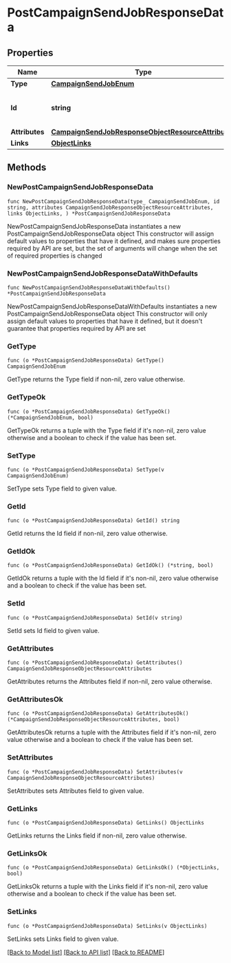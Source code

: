 # PostCampaignSendJobResponseData

## Properties

Name | Type | Description | Notes
------------ | ------------- | ------------- | -------------
**Type** | [**CampaignSendJobEnum**](CampaignSendJobEnum.md) |  | 
**Id** | **string** | The ID of the campaign to send | 
**Attributes** | [**CampaignSendJobResponseObjectResourceAttributes**](CampaignSendJobResponseObjectResourceAttributes.md) |  | 
**Links** | [**ObjectLinks**](ObjectLinks.md) |  | 

## Methods

### NewPostCampaignSendJobResponseData

`func NewPostCampaignSendJobResponseData(type_ CampaignSendJobEnum, id string, attributes CampaignSendJobResponseObjectResourceAttributes, links ObjectLinks, ) *PostCampaignSendJobResponseData`

NewPostCampaignSendJobResponseData instantiates a new PostCampaignSendJobResponseData object
This constructor will assign default values to properties that have it defined,
and makes sure properties required by API are set, but the set of arguments
will change when the set of required properties is changed

### NewPostCampaignSendJobResponseDataWithDefaults

`func NewPostCampaignSendJobResponseDataWithDefaults() *PostCampaignSendJobResponseData`

NewPostCampaignSendJobResponseDataWithDefaults instantiates a new PostCampaignSendJobResponseData object
This constructor will only assign default values to properties that have it defined,
but it doesn't guarantee that properties required by API are set

### GetType

`func (o *PostCampaignSendJobResponseData) GetType() CampaignSendJobEnum`

GetType returns the Type field if non-nil, zero value otherwise.

### GetTypeOk

`func (o *PostCampaignSendJobResponseData) GetTypeOk() (*CampaignSendJobEnum, bool)`

GetTypeOk returns a tuple with the Type field if it's non-nil, zero value otherwise
and a boolean to check if the value has been set.

### SetType

`func (o *PostCampaignSendJobResponseData) SetType(v CampaignSendJobEnum)`

SetType sets Type field to given value.


### GetId

`func (o *PostCampaignSendJobResponseData) GetId() string`

GetId returns the Id field if non-nil, zero value otherwise.

### GetIdOk

`func (o *PostCampaignSendJobResponseData) GetIdOk() (*string, bool)`

GetIdOk returns a tuple with the Id field if it's non-nil, zero value otherwise
and a boolean to check if the value has been set.

### SetId

`func (o *PostCampaignSendJobResponseData) SetId(v string)`

SetId sets Id field to given value.


### GetAttributes

`func (o *PostCampaignSendJobResponseData) GetAttributes() CampaignSendJobResponseObjectResourceAttributes`

GetAttributes returns the Attributes field if non-nil, zero value otherwise.

### GetAttributesOk

`func (o *PostCampaignSendJobResponseData) GetAttributesOk() (*CampaignSendJobResponseObjectResourceAttributes, bool)`

GetAttributesOk returns a tuple with the Attributes field if it's non-nil, zero value otherwise
and a boolean to check if the value has been set.

### SetAttributes

`func (o *PostCampaignSendJobResponseData) SetAttributes(v CampaignSendJobResponseObjectResourceAttributes)`

SetAttributes sets Attributes field to given value.


### GetLinks

`func (o *PostCampaignSendJobResponseData) GetLinks() ObjectLinks`

GetLinks returns the Links field if non-nil, zero value otherwise.

### GetLinksOk

`func (o *PostCampaignSendJobResponseData) GetLinksOk() (*ObjectLinks, bool)`

GetLinksOk returns a tuple with the Links field if it's non-nil, zero value otherwise
and a boolean to check if the value has been set.

### SetLinks

`func (o *PostCampaignSendJobResponseData) SetLinks(v ObjectLinks)`

SetLinks sets Links field to given value.



[[Back to Model list]](../README.md#documentation-for-models) [[Back to API list]](../README.md#documentation-for-api-endpoints) [[Back to README]](../README.md)


